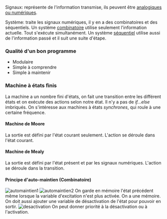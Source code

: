 Signaux: représente de l'information transmise, ils peuvent être [analogiques ou numériques](../APP1/Systèmes%20numériques.md#Signaux%20analogiques%20et%20numériques).

Système: traite les signaux numériques, il y en a des combinatoires et des séquentiels. Un système [combinatoire](../APP1/Conception%20d'un%20système%20combinatoire.md) utilise seulement l'information actuelle. Tout s'exécute simultanément. Un système [séquentiel](../APP3/S2APP3.md) utilise aussi de l'information passé et il suit une suite d'étape.

### Qualité d'un bon programme
- Modulaire
- Simple à comprendre
- Simple à maintenir
### Machine à états finis
La machine a un nombre fini d'états, on fait une transition entre les différent états et on exécute des actions selon notre état. Il n'y a pas de *if...else* imbriqués. On s'intéresse aux machines à états *synchrones*, qui roule à une certaine fréquence.
#### Machine de Moore
La sortie est défini par l'état courant seulement. L'action se déroule dans l'état courant.
#### Machine de Mealy
La sortie est défini par l'état présent et par les signaux numériques. L'action se déroule dans la transition.
#### Principe d'auto-maintien (Combinatoire)

![automaintien1](Images/automaintien1.png)
![automaintien2](Images/automaintien2.png)
On garde en mémoire l'état précédent même lorsque la variable d'excitation n'est plus activée. On a une mémoire. On doit aussi ajouter une variable de désactivation de l'état pour pouvoir en sortir. ![desactivation](Images/desactivation.png)
On peut donner priorité à la désactivation ou à l'activation.